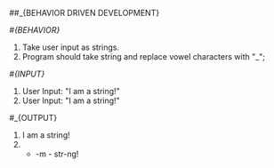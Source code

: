 ##_{BEHAVIOR DRIVEN DEVELOPMENT}


#_{BEHAVIOR}_
1) Take user input as strings.
2) Program should take string and replace vowel characters with "_";


#_{INPUT}_
1) User Input: "I am a string!"
2) User Input: "I am a string!"


#_{OUTPUT}
1) I am a string!
2) - -m - str-ng!
